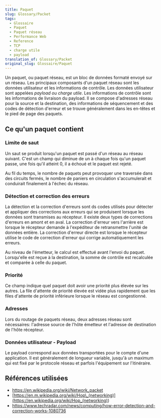 ```yaml
---
title: Paquet
slug: Glossary/Packet
tags:
  - Glossaire
  - Paquet
  - Paquet réseau
  - Performance Web
  - Reference
  - TCP
  - charge utile
  - payload
translation_of: Glossary/Packet
original_slug: Glossaire/Paquet
---
```

Un paquet, ou paquet réseau, est un bloc de données formaté envoyé sur un réseau. Les principaux composants d'un paquet réseau sont les données utilisateur et les informations de contrôle. Les données utilisateur sont appelées _payload ou charge utile_. Les informations de contrôle sont les informations de livraison du payload. Il se compose d'adresses réseau pour la source et la destination, des informations de séquencement et des codes de détection d'erreur et se trouve généralement dans les en-têtes et le pied de page des paquets.

## Ce qu'un paquet contient

### Limite de saut

Un saut se produit lorsqu'un paquet est passé d'un réseau au réseau suivant. C'est un champ qui diminue de un à chaque fois qu'un paquet passe, une fois qu'il atteint 0, il a échoué et le paquet est rejeté.

Au fil du temps, le nombre de paquets peut provoquer une traversée dans des circuits fermés, le nombre de paniers en circulation s'accumulerait et conduirait finalement à l'échec du réseau.

### Détection et correction des erreurs

La détection et la correction d'erreurs sont ds codes utilisés pour détecter et appliquer des corrections aux erreurs qui se produisent lorsque les données sont transmises au récepteur. Il existe deux types de corrections d'erreurs en amont et en aval. La correction d'erreur vers l'arrière est lorsque le récepteur demande à l'expéditeur de retransmettre l'unité de données entière. La correction d'erreur directe est lorsque le récepteur utilise le code de correction d'erreur qui corrige automatiquement les erreurs.

Au niveau de l'émetteur, le calcul est effectué avant l'envoi du paquet. Lorsqu'elle est reçue à la destination, la somme de contrôle est recalculée et comparée à celle du paquet.

### Priorité

Ce champ indique quel paquet doit avoir une priorité plus élevée sur les autres. La file d'attente de priorité élevée est vidée plus rapidement que les files d'attente de priorité inférieure lorsque le réseau est congestionné.

### Adresses

Lors du routage de paquets réseau, deux adresses réseau sont nécessaires: l'adresse source de l'hôte émetteur et l'adresse de destination de l'hôte récepteur.

### Données utilisateur - Payload

Le payload correspond aux données transportées pour le compte d'une application. Il est généralement de longueur variable, jusqu'à un maximum qui est fixé par le protocole réseau et parfois l'équipement sur l'itinéraire.

## Références utilisées

- <https://en.wikipedia.org/wiki/Network_packet>
- [https://en.m.wikipedia.org/wiki/Hop\_(networking)](<https://en.wikipedia.org/wiki/Hop_(networking)>)
- <https://www.techradar.com/news/computing/how-error-detection-and-correction-works-1080736>
